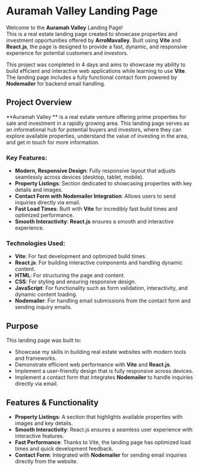 # Auramah Valley Landing Page

Welcome to the **Auramah Valley** Landing Page!  
This is a real estate landing page created to showcase properties and investment opportunities offered by **ArroMavalley**. Built using **Vite** and **React.js**, the page is designed to provide a fast, dynamic, and responsive experience for potential customers and investors.

This project was completed in 4 days and aims to showcase my ability to build efficient and interactive web applications while learning to use **Vite**. The landing page includes a fully functional contact form powered by **Nodemailer** for backend email handling.

## Project Overview

**Auramah Valley ** is a real estate venture offering prime properties for sale and investment in a rapidly growing area. This landing page serves as an informational hub for potential buyers and investors, where they can explore available properties, understand the value of investing in the area, and get in touch for more information.

### Key Features:
- **Modern, Responsive Design**: Fully responsive layout that adjusts seamlessly across devices (desktop, tablet, mobile).
- **Property Listings**: Section dedicated to showcasing properties with key details and images.
- **Contact Form with Nodemailer Integration**: Allows users to send inquiries directly via email.
- **Fast Load Times**: Built with **Vite** for incredibly fast build times and optimized performance.
- **Smooth Interactivity**: **React.js** ensures a smooth and interactive experience.

### Technologies Used:
- **Vite**: For fast development and optimized build times.
- **React.js**: For building interactive components and handling dynamic content.
- **HTML**: For structuring the page and content.
- **CSS**: For styling and ensuring responsive design.
- **JavaScript**: For functionality such as form validation, interactivity, and dynamic content loading.
- **Nodemailer**: For handling email submissions from the contact form and sending inquiry emails.

## Purpose

This landing page was built to:
- Showcase my skills in building real estate websites with modern tools and frameworks.
- Demonstrate efficient web performance with **Vite** and **React.js**.
- Implement a user-friendly design that is fully responsive across devices.
- Implement a contact form that integrates **Nodemailer** to handle inquiries directly via email.

## Features & Functionality

- **Property Listings**: A section that highlights available properties with images and key details.
- **Smooth Interactivity**: React.js ensures a seamless user experience with interactive features.
- **Fast Performance**: Thanks to Vite, the landing page has optimized load times and quick development feedback.
- **Contact Form**: Integrated with **Nodemailer** for sending email inquiries directly from the website.

